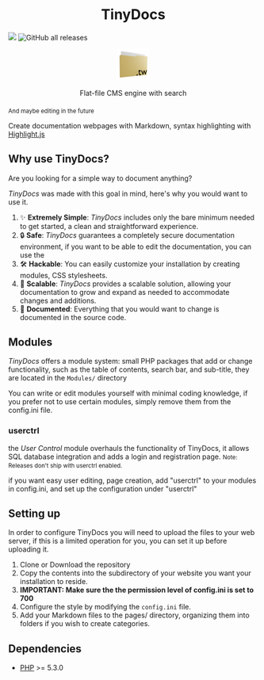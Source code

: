 <h1 align="center">TinyDocs</h1>
<img src="https://img.shields.io/github/license/vortexdevsoftware/tiny-wiki"> <img alt="GitHub all releases" src="https://img.shields.io/github/downloads/vortexdevsoftware/tiny-wiki/total">
<p align="center">
  <img src="favicon.png" width=64 />
</p>
<p align="center">Flat-file CMS engine with search</p>
<sub align="center">And maybe editing in the future</sub>

Create documentation webpages with Markdown, syntax highlighting with [Highlight.js](https://highlightjs.org/)

## Why use TinyDocs?
Are you looking for a simple way to document anything?

*TinyDocs* was made with this goal in mind, here's why you would want to use it.
1. ✨ **Extremely Simple**: *TinyDocs* includes only the bare minimum needed to get started, a clean and straightforward experience.
2. 🔒 **Safe**: *TinyDocs* guarantees a completely secure documentation environment, if you want to be able to edit the documentation, you can use the 
3. 🛠️ **Hackable**: You can easily customize your installation by creating modules, CSS stylesheets.
4. 🧩 **Scalable**: *TinyDocs* provides a scalable solution, allowing your documentation to grow and expand as needed to accommodate changes and additions.
5. 📝 **Documented**: Everything that you would want to change is documented in the source code.

## Modules
*TinyDocs* offers a module system: small PHP packages that add or change functionality, such as the table of contents, search bar, and sub-title, they are located in the `Modules/` directory

You can write or edit modules yourself with minimal coding knowledge, if you prefer not to use certain modules, simply remove them from the config.ini file.

### userctrl
the *User Control* module overhauls the functionality of TinyDocs, it allows SQL database integration and adds a login and registration page.
<small>Note: Releases don't ship with userctrl enabled.</small>

if you want easy user editing, page creation, add "userctrl" to your modules in config.ini, and set up the configuration under "userctrl"

## Setting up
In order to configure TinyDocs you will need to upload the files to your web server, if this is a limited operation for you, you can set it up before uploading it.

1. Clone or Download the repository
2. Copy the contents into the subdirectory of your website you want your installation to reside.
3. **IMPORTANT: Make sure the the permission level of config.ini is set to 700**
4. Configure the style by modifying the `config.ini` file.
5. Add your Markdown files to the pages/ directory, organizing them into folders if you wish to create categories.

## Dependencies
* [PHP](https://secure.php.net/) >= 5.3.0 